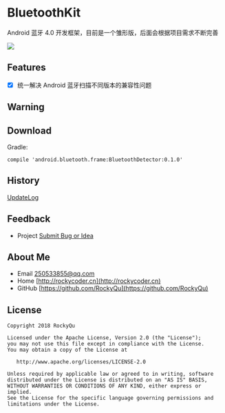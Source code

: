 # BluetoothKit 
Android 蓝牙 4.0 开发框架，目前是一个雏形版，后面会根据项目需求不断完善

[![](https://img.shields.io/badge/GitHub%20Pages-HOME-red.svg)](https://designqu.github.io/)

## Features  
- [x] 统一解决 Android 蓝牙扫描不同版本的兼容性问题

## Warning


## Download
Gradle:
```
compile 'android.bluetooth.frame:BluetoothDetector:0.1.0'
```

## History
[UpdateLog](https://github.com/DesignQu/BluetoothKit/releases)   

## Feedback
* Project  [Submit Bug or Idea](https://github.com/DesignQu/BluetoothKit/issues)   

## About Me
* Email [250533855@qq.com](250533855@qq.com)  
* Home [http://rockycoder.cn](http://rockycoder.cn)  
* GitHub [https://github.com/RockyQu](https://github.com/RockyQu)  

## License
```
Copyright 2018 RockyQu

Licensed under the Apache License, Version 2.0 (the "License");
you may not use this file except in compliance with the License.
You may obtain a copy of the License at

   http://www.apache.org/licenses/LICENSE-2.0

Unless required by applicable law or agreed to in writing, software
distributed under the License is distributed on an "AS IS" BASIS,
WITHOUT WARRANTIES OR CONDITIONS OF ANY KIND, either express or implied.
See the License for the specific language governing permissions and
limitations under the License.
```
